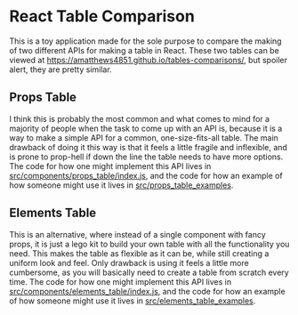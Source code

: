 # React Table Comparison

This is a toy application made for the sole purpose to compare the making of two different APIs for making a table in React. These two tables can be viewed at https://amatthews4851.github.io/tables-comparisons/, but spoiler alert, they are pretty similar.

## Props Table

I think this is probably the most common and what comes to mind for a majority of people when the task to come up with an API is, because it is a way to make a simple API for a common, one-size-fits-all table. The main drawback of doing it this way is that it feels a little fragile and inflexible, and is prone to prop-hell if down the line the table needs to have more options. The code for how one might implement this API lives in [src/components/props_table/index.js](./src/components/props_table/index.js), and the code for how an example of how someone might use it lives in [src/props_table_examples](./src/props_table_examples).

## Elements Table

This is an alternative, where instead of a single component with fancy props, it is just a lego kit to build your own table with all the functionality you need. This makes the table as flexible as it can be, while still creating a uniform look and feel. Only drawback is using it feels a little more cumbersome, as you will basically need to create a table from scratch every time. The code for how one might implement this API lives in [src/components/elements_table/index.js](./src/components/elements_table/index.js), and the code for how an example of how someone might use it lives in [src/elements_table_examples](./src/elements_table_examples).
